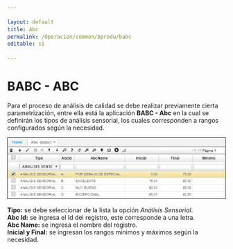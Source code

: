 ```yaml
---

layout: default
title: Abc
permalink: /Operacion/common/bprodu/babc
editable: si

---
```




# BABC - ABC



Para el proceso de análisis de calidad se debe realizar previamente cierta parametrización, entre ella está la aplicación **BABC - Abc** en la cual se definirán los tipos de análisis sensorial, los cuales corresponden a rangos configurados según la necesidad.  



![](babc.png)



**Tipo:** se debe seleccionar de la lista la opción _Análisis Sensorial_.  
**Abc Id:** se ingresa el Id del registro, este corresponde a una letra.  
**Abc Name:** se ingresa el nombre del registro.  
**Inicial y Final:** se ingresan los rangos mínimos y máximos según la necesidad.  



